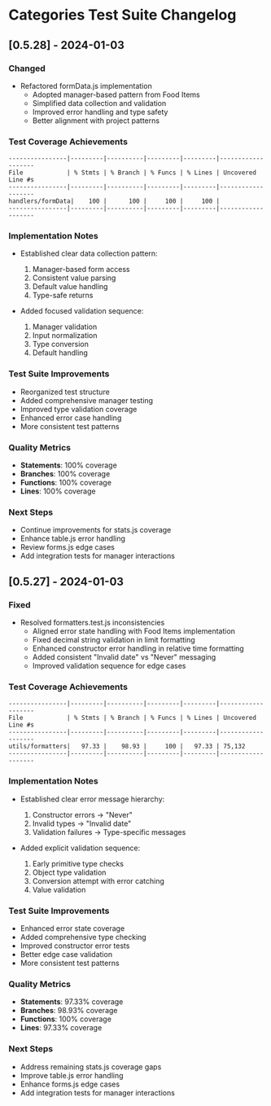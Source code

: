# Categories Test Suite Changelog

## [0.5.28] - 2024-01-03

### Changed
- Refactored formData.js implementation
  - Adopted manager-based pattern from Food Items
  - Simplified data collection and validation
  - Improved error handling and type safety
  - Better alignment with project patterns

### Test Coverage Achievements
```
----------------|---------|----------|---------|---------|-------------------
File            | % Stmts | % Branch | % Funcs | % Lines | Uncovered Line #s 
----------------|---------|----------|---------|---------|-------------------
handlers/formData|    100 |      100 |     100 |     100 |                  
----------------|---------|----------|---------|---------|-------------------
```

### Implementation Notes
- Established clear data collection pattern:
  1. Manager-based form access
  2. Consistent value parsing
  3. Default value handling
  4. Type-safe returns

- Added focused validation sequence:
  1. Manager validation
  2. Input normalization
  3. Type conversion
  4. Default handling

### Test Suite Improvements
- Reorganized test structure
- Added comprehensive manager testing
- Improved type validation coverage
- Enhanced error case handling
- More consistent test patterns

### Quality Metrics
- **Statements**: 100% coverage
- **Branches**: 100% coverage
- **Functions**: 100% coverage
- **Lines**: 100% coverage

### Next Steps
- Continue improvements for stats.js coverage
- Enhance table.js error handling
- Review forms.js edge cases
- Add integration tests for manager interactions

## [0.5.27] - 2024-01-03

### Fixed
- Resolved formatters.test.js inconsistencies
  - Aligned error state handling with Food Items implementation
  - Fixed decimal string validation in limit formatting
  - Enhanced constructor error handling in relative time formatting
  - Added consistent "Invalid date" vs "Never" messaging
  - Improved validation sequence for edge cases

### Test Coverage Achievements
```
----------------|---------|----------|---------|---------|-------------------
File            | % Stmts | % Branch | % Funcs | % Lines | Uncovered Line #s 
----------------|---------|----------|---------|---------|-------------------
utils/formatters|   97.33 |    98.93 |     100 |   97.33 | 75,132           
----------------|---------|----------|---------|---------|-------------------
```

### Implementation Notes
- Established clear error message hierarchy:
  1. Constructor errors → "Never"
  2. Invalid types → "Invalid date"
  3. Validation failures → Type-specific messages

- Added explicit validation sequence:
  1. Early primitive type checks
  2. Object type validation
  3. Conversion attempt with error catching
  4. Value validation

### Test Suite Improvements
- Enhanced error state coverage
- Added comprehensive type checking
- Improved constructor error tests
- Better edge case validation
- More consistent test patterns

### Quality Metrics
- **Statements**: 97.33% coverage
- **Branches**: 98.93% coverage
- **Functions**: 100% coverage
- **Lines**: 97.33% coverage

### Next Steps
- Address remaining stats.js coverage gaps
- Improve table.js error handling
- Enhance forms.js edge cases
- Add integration tests for manager interactions